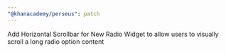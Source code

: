 ```yaml
---
"@khanacademy/perseus": patch
---
```


Add Horizontal Scrollbar for New Radio Widget to allow users to visually scroll a long radio option content
